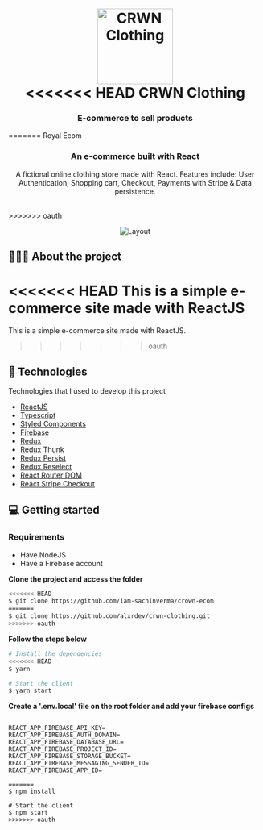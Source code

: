 <h1 align="center">
	<img alt="CRWN Clothing" src="https://raw.githubusercontent.com/iam-sachinverma/crown-ecom/master/src/assets/crown.svg" width="150px"><br>
<<<<<<< HEAD
	CRWN Clothing
</h1>

<h3 align="center">
  E-commerce to sell products
</h3>

=======
	Royal Ecom
</h1>

<h3 align="center">
  An e-commerce built with React
</h3>

<p align="center">
A fictional online clothing store made with React. Features include: User Authentication, Shopping cart, Checkout, Payments with Stripe & Data persistence.
</p>

</br>
>>>>>>> oauth

<p align="center">
  <img alt="Layout" src="https://i.imgur.com/1VD3Ond.gif">
</p>

## 💇🏻‍♂️ About the project

<<<<<<< HEAD
This is a simple e-commerce site made with ReactJS
=======
This is a simple e-commerce site made with ReactJS.

>>>>>>> oauth


## 🚀 Technologies

Technologies that I used to develop this project

- [ReactJS](https://reactjs.org/)
- [Typescript](https://www.typescriptlang.org/)
- [Styled Components](https://github.com/styled-components/styled-components)
- [Firebase](https://firebase.google.com/)
- [Redux](https://redux.js.org/)
- [Redux Thunk](https://github.com/reduxjs/redux-thunk)
- [Redux Persist](https://github.com/rt2zz/redux-persist)
- [Redux Reselect](https://github.com/reduxjs/reselect)
- [React Router DOM](https://reacttraining.com/react-router/)
- [React Stripe Checkout](https://github.com/azmenak/react-stripe-checkout)

## 💻 Getting started

### Requirements

- Have NodeJS
- Have a Firebase account

**Clone the project and access the folder**

```bash
<<<<<<< HEAD
$ git clone https://github.com/iam-sachinverma/crown-ecom
=======
$ git clone https://github.com/alxrdev/crwn-clothing.git
>>>>>>> oauth
```

**Follow the steps below**
```bash
# Install the dependencies
<<<<<<< HEAD
$ yarn

# Start the client
$ yarn start
```

**Create a '.env.local' file on the root folder and add your firebase configs**
```

REACT_APP_FIREBASE_API_KEY=
REACT_APP_FIREBASE_AUTH_DOMAIN=
REACT_APP_FIREBASE_DATABASE_URL=
REACT_APP_FIREBASE_PROJECT_ID=
REACT_APP_FIREBASE_STORAGE_BUCKET=
REACT_APP_FIREBASE_MESSAGING_SENDER_ID=
REACT_APP_FIREBASE_APP_ID=

=======
$ npm install

# Start the client
$ npm start
>>>>>>> oauth
```


